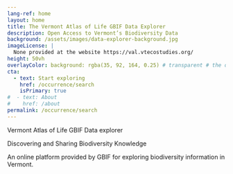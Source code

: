 ```yaml
---
lang-ref: home
layout: home
title: The Vermont Atlas of Life GBIF Data Explorer
description: Open Access to Vermont’s Biodiversity Data
background: /assets/images/data-explorer-background.jpg
imageLicense: |
  None provided at the website https://val.vtecostudies.org/
height: 50vh
overlayColor: background: rgba(35, 92, 164, 0.25) # transparent # the default is a sligtly tinted overlay to make it easier to read the text, but to make it look a bit like the existing website I have removed this here
cta:
  - text: Start exploring
    href: /occurrence/search
    isPrimary: true
#  - text: About
#    href: /about
permalink: /occurrence/search
---
```


Vermont Atlas of Life GBIF Data explorer

Discovering and Sharing Biodiversity Knowledge

An online platform provided by GBIF for exploring biodiversity information in Vermont.
